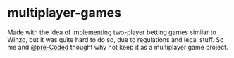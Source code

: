 # multiplayer-games

Made with the idea of implementing two-player betting games similar to Winzo, but it was quite hard to do so, due to regulations and legal stuff. So me and [@pre-Coded](https://github.com/pre-Coded) thought why not keep it as a multiplayer game project. 
